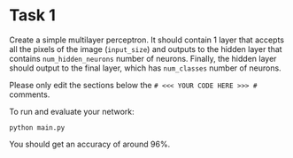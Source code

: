# Task 1

Create a simple multilayer perceptron. It should contain 1 layer that accepts all the pixels of the image (`input_size`) and outputs to the hidden layer that contains `num_hidden_neurons` number of neurons. Finally, the hidden layer should output to the final layer, which has `num_classes` number of neurons.

Please only edit the sections below the `# <<< YOUR CODE HERE >>> #` comments.

To run and evaluate your network:
~~~
python main.py
~~~

You should get an accuracy of around 96%.